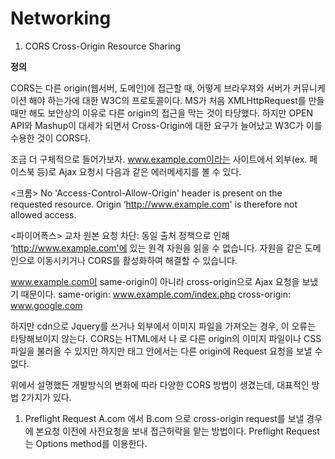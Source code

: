 # Networking

1. CORS Cross-Origin Resource Sharing

**정의**

CORS는 다른 origin(웹서버, 도메인)에 접근할 때, 어떻게 브라우져와 서버가 커뮤니케이션 해야 하는가에 대한 W3C의 프로토콜이다.
MS가 처음 XMLHttpRequest를 만들 때만 해도 보안상의 이유로 다른 origin의 접근을 막는 것이 타당했다.
하지만 OPEN API와 Mashup이 대세가 되면서 Cross-Origin에 대한 요구가 늘어났고 W3C가 이를 수용한 것이 CORS다.

조금 더 구체적으로 들어가보자.
www.example.com이라는 사이트에서 외부(ex. 페이스북 등)로 Ajax 요청시 다음과 같은 에러메세지를 볼 수 있다.

<크롬>
No 'Access-Control-Allow-Origin' header is present on the requested resource. Origin ‘http://www.example.com' is therefore not allowed access.

<파이어폭스>
교차 원본 요청 차단: 동일 출처 정책으로 인해 ‘http://www.example.com'에 있는 원격 자원을 읽을 수 없습니다. 자원을 같은 도메인으로 이동시키거나 CORS를 활성화하여 해결할 수 있습니다.

www.example.com이 same-origin이 아니라 cross-origin으로 Ajax 요청을 보냈기 때문이다.
same-origin: www.example.com/index.php
cross-origin: www.google.com

하지만 cdn으로 Jquery를 쓰거나 외부에서 이미지 파일을 가져오는 경우, 이 오류는 타탕해보이지 않는다.
CORS는 HTML에서 <img>나 <link>로 다른 origin의 이미지 파일이나 CSS 파일을 불러올 수 있지만
하지만 <script></script> 태그 안에서는 다른 origin에 Request 요청을 보낼 수 없다.

위에서 설명했든 개발방식의 변화에 따라 다양한 CORS 방법이 생겼는데, 대표적인 방법 2가지가 있다.

1. Preflight Request
A.com 에서 B.com 으로 cross-origin request를 보낼 경우에 본요청 이전에 사전요청을 보내 접근허락을 맡는 방법이다.
Preflight Request는 Options method를 이용한다.
